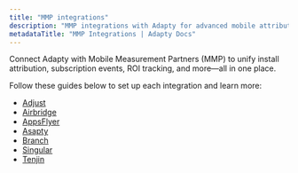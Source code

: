 ```yaml
---
title: "MMP integrations"
description: "MMP integrations with Adapty for advanced mobile attribution tracking."
metadataTitle: "MMP Integrations | Adapty Docs"
---
```


Connect Adapty with Mobile Measurement Partners (MMP) to unify install attribution, subscription events, ROI tracking, and more—all in one place.

Follow these guides below to set up each integration and learn more:
- [Adjust](adjust)
- [Airbridge](airbridge)
- [AppsFlyer](appsflyer)
- [Asapty](asapty)
- [Branch](branch)
- [Singular](singular)
- [Tenjin](tenjin)